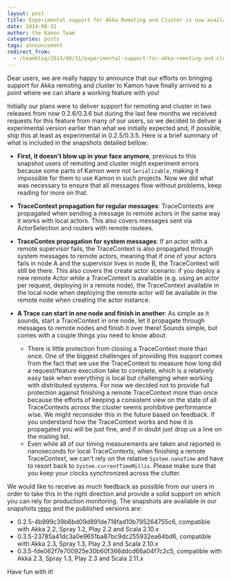 ```yaml
---
layout: post
title: Experimental support for Akka Remoting and Cluster is now available!
date: 2014-08-31
author: the Kamon Team
categories: posts
tags: announcement
redirect_from:
  - /teamblog/2014/08/31/experimental-support-for-akka-remoting-and-cluster-is-now-available/
---
```


Dear users, we are really happy to announce that our efforts on bringing support for Akka remoting and cluster to Kamon
have finally arrived to a point where we can share a working feature with you!



Initially our plans were to deliver support for remoting and cluster in two releases from now 0.2.6/0.3.6 but during the
last few months we received requests for this feature from many of our users, so we decided to deliver a experimental
version earlier than what we initially expected and, if possible, ship this at least as experimental in 0.2.5/0.3.5.
Here is a brief summary of what is included in the snapshots detailed bellow:

* __First, it doesn't blow up in your face anymore__, previous to this snapshot users of remoting and cluster might experiment
errors because some parts of Kamon were not `Serializable`, making it impossible for them to use Kamon in such projects.
Now we did what was necessary to ensure that all messages flow without problems, keep reading for more on that.

* __TraceContext propagation for regular messages__: TraceContexts are propagated when sending a message to remote actors
in the same way it works with local actors. This also covers messages sent via ActorSelection and routers with remote
routees.

* __TraceContex propagation for system messages__: If an actor with a remote supervisor fails, the TraceContext is also
propagated through system messages to remote actors, meaning that if one of your actors fails in node A and the supervisor
lives in node B, the TraceContext will still be there. This also covers the create actor scenario: if you deploy a new
remote Actor while a TraceContext is available (e.g. using an actor per request, deploying in a remote node), the
TraceContext available in the local node when deploying the remote actor will be available in the remote node when
creating the actor instance.

* __A Trace can start in one node and finish in another__: As simple as it sounds, start a TraceContext in one node, let
it propagate through messages to remote nodes and finish it over there! Sounds simple, but comes with a couple things
you need to know about:
    * There is little protection from closing a TraceContext more than once. One of the biggest challenges of providing
      this support comes from the fact that we use the TraceContext to measure how long did a request/feature execution
      take to complete, which is a relatively easy task when everything is local but challenging when working with
      distributed systems. For now we decided not to provide full protection against finishing a remote TraceContext more
      than once because the efforts of keeping a consistent view on the state of all TraceContexts across the cluster
      seems prohibitive performance wise. We might reconsider this in the future based on feedback. If you understand
      how the TraceContext works and how it is propagated you will be just fine, and if in doubt just drop us a line on
      the mailing list.
    * Even while all of our timing measurements are taken and reported in nanoseconds for local TraceContexts, when
      finishing a remote TraceContext, we can't rely on the relative `System.nanoTime` and have to resort back to
      `System.currentTimeMillis`. Please make sure that you keep your clocks synchronized across the clutter.

We would like to receive as much feedback as possible from our users in order to take this in the right direction and
provide a solid support on which you can rely for production monitoring. The snapshots are available in our snapshots
[repo] and the published versions are:

* 0.2.5-4b999c39b6bd09d891de718fad10b795264755c6, compatible with Akka 2.2, Spray 1.2, Play 2.2 and Scala 2.10.x
* 0.3.5-23785a41dc3a0e9651ba87bc9dc255932ea64bd6, compatible with Akka 2.3, Spray 1.3, Play 2.3 and Scala 2.10.x
* 0.3.5-fde062f7e700925e30b60f366ddcd66a04f7c2c5, compatible with Akka 2.3, Spray 1.3, Play 2.3 and Scala 2.11.x

Have fun with it!


[repo]: http://snapshots.kamon.io
